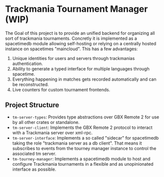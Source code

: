 # Trackmania Tournament Manager (WIP)
The Goal of this project is to provide an unified backend for organizing all sort of trackmania tournaments.
Concretly it is implemented as a spacetimedb module allowing self-hosting or relying on a centrally hosted instance on spacetimes "maincloud".
This has a few advantages:
1. Unique identities for users and servers through trackmanias authentication.
2. Ability to generate a typed interface for multiple languages through spacetime.
3. Everything happening in matches gets recorded automatically and can be reconstructed.
4. Live counters for custom tournament frontends. 

## Project Structure
- `tm-server-types`: Provides type abstractions over GBX Remote 2 for use by all other crates or standalone.
- `tm-server-client`: Implements the GBX Remote 2 protocol to interact with a Trackmania server over xml-rpc.
- `tm-server-interface`: Implements a so called "sidecar" for spacetimedb taking the role "trackmania server as a db client". That means it subscribes to events from the tourney manager instance to control the associated tm server.
- `tm-tourney-manager`: Implements a spacetimedb module to host and configure Trackmania tournaments in a flexible and as unopinionated interface as possible. 